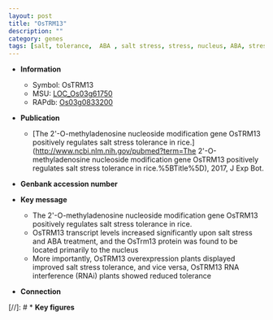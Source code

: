 ```yaml
---
layout: post
title: "OsTRM13"
description: ""
category: genes
tags: [salt, tolerance,  ABA , salt stress, stress, nucleus, ABA, stress tolerance]
---
```


* **Information**  
    + Symbol: OsTRM13  
    + MSU: [LOC_Os03g61750](http://rice.plantbiology.msu.edu/cgi-bin/ORF_infopage.cgi?orf=LOC_Os03g61750)  
    + RAPdb: [Os03g0833200](http://rapdb.dna.affrc.go.jp/viewer/gbrowse_details/irgsp1?name=Os03g0833200)  

* **Publication**  
    + [The 2'-O-methyladenosine nucleoside modification gene OsTRM13 positively regulates salt stress tolerance in rice.](http://www.ncbi.nlm.nih.gov/pubmed?term=The 2'-O-methyladenosine nucleoside modification gene OsTRM13 positively regulates salt stress tolerance in rice.%5BTitle%5D), 2017, J Exp Bot.

* **Genbank accession number**  

* **Key message**  
    + The 2'-O-methyladenosine nucleoside modification gene OsTRM13 positively regulates salt stress tolerance in rice.
    + OsTRM13 transcript levels increased significantly upon salt stress and ABA treatment, and the OsTrm13 protein was found to be located primarily to the nucleus
    + More importantly, OsTRM13 overexpression plants displayed improved salt stress tolerance, and vice versa, OsTRM13 RNA interference (RNAi) plants showed reduced tolerance

* **Connection**  

[//]: # * **Key figures**  



